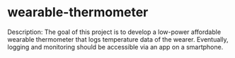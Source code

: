 # wearable-thermometer
Description: 
The goal of this project is to develop a low-power affordable wearable thermometer that logs temperature data of the wearer. 
Eventually, logging and monitoring should be accessible via an app on a smartphone. 

